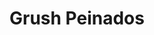 ---
title: "Grush Peinados"
url: /ciudad-autonoma-de-buenos-aires/grush-peinados/
shop: peluquería
---